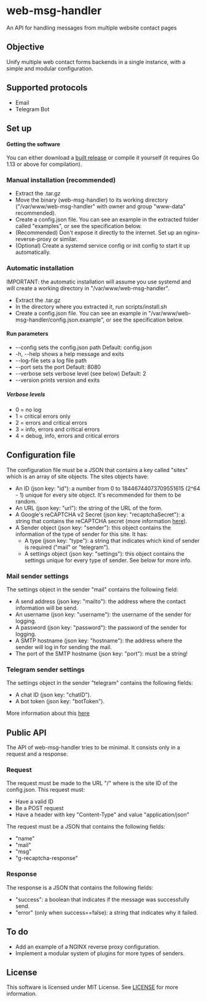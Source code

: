 # web-msg-handler
An API for handling messages from multiple website contact pages

## Objective
Unify multiple web contact forms backends in a single instance, with a simple and modular configuration.

## Supported protocols
* Email
* Telegram Bot

## Set up
#### Getting the software
You can either download a [built release](https://github.com/Miguel-Dorta/web-msg-handler/releases) or compile it yourself (it requires Go 1.13 or above for compilation).

### Manual installation (recommended)
* Extract the .tar.gz
* Move the binary (web-msg-handler) to its working directory ("/var/www/web-msg-handler" with owner and group "www-data" recommended).
* Create a config.json file. You can see an example in the extracted folder called "examples", or see the specification below.
* (Recommended) Don't expose it directly to the internet. Set up an nginx-reverse-proxy or similar.
* (Optional) Create a systemd service config or init config to start it up automatically.

### Automatic installation
IMPORTANT: the automatic installation will assume you use systemd and will create a working directory in "/var/www/web-msg-handler".
* Extract the .tar.gz
* In the directory where you extracted it, run scripts/install.sh
* Create a config.json file. You can see an example in "/var/www/web-msg-handler/config.json.example", or see the specification below.

#### Run parameters
* --config <path>      sets the config.json path         Default: config.json
* -h, --help           shows a help message and exits
* --log-file <path>    sets a log file path
* --port <port>        sets the port                     Default: 8080
* --verbose <level>    sets verbose level (see below)    Default: 2
* --version            prints version and exits

##### Verbose levels
* 0 = no log
* 1 = critical errors only
* 2 = errors and critical errors
* 3 = info, errors and critical errors
* 4 = debug, info, errors and critical errors

## Configuration file
The configuration file must be a JSON that contains a key called "sites" which is an array of site objects. The sites objects have:
* An ID (json key: "id"): a number from 0 to 18446744073709551615 (2^64 - 1) unique for every site object. It's recommended for them to be random.
* An URL (json key: "url"): the string of the URL of the form.
* A Google's reCAPTCHA v2 Secret (json key: "recaptchaSecret"): a string that contains the reCAPTCHA secret (more information [here](https://developers.google.com/recaptcha/intro)).
* A Sender object (json key: "sender"): this object contains the information of the type of sender for this site. It has:
    * A type (json key: "type"): a string that indicates which kind of sender is required ("mail" or "telegram").
    * A settings object (json key: "settings"): this object contains the settings unique for every type of sender. See below for more info.

### Mail sender settings
The settings object in the sender "mail" contains the following field:
* A send address (json key: "mailto"): the address where the contact information will be send.
* An username (json key: "username"): the username of the sender for logging.
* A password (json key: "password"): the password of the sender for logging.
* A SMTP hostname (json key: "hostname"): the address where the sender will log in for sending the mail.
* The port of the SMTP hostname (json key: "port"): must be a string!

### Telegram sender settings
The settings object in the sender "telegram" contains the following fields:
* A chat ID (json key: "chatID").
* A bot token (json key: "botToken").

More information about this [here](https://core.telegram.org/bots)

## Public API
The API of web-msg-handler tries to be minimal. It consists only in a request and a response.

### Request
The request must be made to the URL "/<ID>" where <ID> is the site ID of the config.json. This request must:
* Have a valid ID
* Be a POST request
* Have a header with key "Content-Type" and value "application/json"

The request must be a JSON that contains the following fields:
* "name"
* "mail"
* "msg"
* "g-recaptcha-response"

### Response
The response is a JSON that contains the following fields:
* "success": a boolean that indicates if the message was successfully send.
* "error" (only when success==false): a string that indicates why it failed.

## To do
* Add an example of a NGINX reverse proxy configuration.
* Implement a modular system of plugins for more types of senders.

## License
This software is licensed under MIT License. See [LICENSE](https://github.com/Miguel-Dorta/web-msg-handler/blob/master/LICENSE) for more information.
